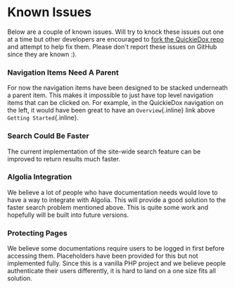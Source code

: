 # Known Issues

Below are a couple of known issues. Will try to knock these issues out one at a time but other developers are encouraged to [fork the QuickieDox repo](https://github.com/mkocansey/quickiedox) and attempt to help fix them. Please don't report these issues on GitHub since they are known :).


### Navigation Items Need A Parent

For now the navigation items have been designed to be stacked underneath a parent item. This makes it impossible to just have top level navigation items that can be clicked on. For example, in the QuickieDox navigation on the left, it would have been great to have an `Overview`{.inline} link above `Getting Started`{.inline}.


### Search Could Be Faster

The current implementation of the site-wide search feature can be improved to return results much faster.

### Algolia Integration

We believe a lot of people who have documentation needs would love to have a way to integrate with Algolia. This will provide a good solution to the faster search problem mentioned above. This is quite some work and hopefully will be built into future versions.

### Protecting Pages

We believe some documentations require users to be logged in first before accessing them. Placeholders have been provided for this but not implemented fully. Since this is a vanilla PHP project and we believe people authenticate their users differently, it is hard to land on a one size fits all solution.
